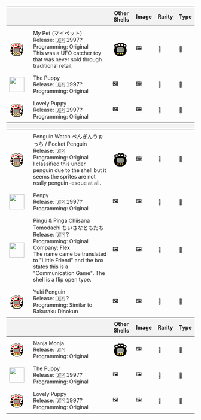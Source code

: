 <table>
  <thead>
    <tr>
      <th style="background-color:#f2f2f2; padding:8px;"></th>
      <th style="background-color:#f2f2f2; padding:8px;"></th>
      <th style="background-color:#f2f2f2; padding:8px;">Other Shells</th>
      <th style="background-color:#f2f2f2; padding:8px;">Image</th>
       <th style="background-color:#f2f2f2; padding:8px;">Rarity</th>
       <th style="background-color:#f2f2f2; padding:8px;">Type</th>
    </tr>
  </thead>
  <tbody>
    <tr>
      <td style="padding:8px;">
        <img src="images/pixel_mypet01.png" alt="Dalmation" style="vertical-align:middle; margin-right:8px; width:40px; height:40px;">
      </td>
      <td style="padding:8px;">My Pet (マイペット)<br>Release: 🇯🇵 1997?<br>
        Programming: Original<br>
        This was a UFO catcher toy that was never sold through traditional retail.</td>
       <td style="padding:8px;">
      <img src="images/pixel_mypet02.png" alt="Black & White" style="vertical-align:middle; margin-right:8px; width:40px; height:40px;">
      </td>
      <td style="padding:8px;">🖼️</td>
      <td style="padding:8px;">💎</td>
       <td style="padding:8px;">🐶</td>
    </tr>
    <tr>
      <td style="padding:8px;">
        <img src="images/pixel_thepuppy01.png" alt="" style="vertical-align:middle; margin-right:8px; width:40px; height:40px;">
      </td>
      <td style="padding:8px;">The Puppy<br>Release: 🇯🇵 1997?<br>Programming: Original</td>
       <td style="padding:8px;">🖼️</td>
      <td style="padding:8px;">🖼️</td>
      <td style="padding:8px;">💎</td>
       <td style="padding:8px;">🐶</td>
    </tr>
        <tr>
      <td style="padding:8px;">
        <img src="images/pixel_mypet01.png" alt="" style="vertical-align:middle; margin-right:8px; width:40px; height:40px;">
      </td>
      <td style="padding:8px;">Lovely Puppy<br>Release: 🇯🇵 1997?<br>Programming: Original</td>
      <td style="padding:8px;">🖼️</td>
      <td style="padding:8px;">🖼️</td>
      <td style="padding:8px;">💎</td>
       <td style="padding:8px;">🐶</td>
    </tr>

  <thead>
    <tr>
      <th style="background-color:#f2f2f2; padding:8px;"></th>
      <th style="background-color:#f2f2f2; padding:8px;"></th>
      <th style="background-color:#f2f2f2; padding:8px;"></th>
      <th style="background-color:#f2f2f2; padding:8px;"></th>
       <th style="background-color:#f2f2f2; padding:8px;"></th>
       <th style="background-color:#f2f2f2; padding:8px;"></th>
    </tr>
  </thead>
  <tbody>
    <tr>
      <td style="padding:8px;">
        <img src="images/pixel_mypet01.png" alt="Dalmation" style="vertical-align:middle; margin-right:8px; width:40px; height:40px;">
      </td>
      <td style="padding:8px;">Penguin Watch ぺんぎんうぉっち / Pocket Penguin<br>Release: 🇯🇵 <br>
        Programming: Original<br>I classified this under penguin due to the shell but it seems the sprites are not really penguin-esque at all. 
        </td>
       <td style="padding:8px;">
      <img src="images/pixel_mypet02.png" alt="Black & White" style="vertical-align:middle; margin-right:8px; width:40px; height:40px;">
      </td>
      <td style="padding:8px;">🖼️</td>
      <td style="padding:8px;">💎</td>
       <td style="padding:8px;">🐧</td>
    </tr>
    <tr>
      <td style="padding:8px;">
        <img src="images/pixel_penpy01.png" alt="" style="vertical-align:middle; margin-right:8px; width:40px; height:40px;">
      </td>
      <td style="padding:8px;">Penpy<br>Release: 🇯🇵 1997?<br>Programming: Original</td>
       <td style="padding:8px;">🖼️</td>
      <td style="padding:8px;">🖼️</td>
      <td style="padding:8px;">💎</td>
       <td style="padding:8px;">🐧</td>
    </tr>
        <tr>
      <td style="padding:8px;">
        <img src="images/pixel_pingufriends01.png" alt="" style="vertical-align:middle; margin-right:8px; width:40px; height:40px;">
      </td>
      <td style="padding:8px;">Pingu & Pinga Chiisana Tomodachi ちいさなともだち<br>Release: 🇯🇵 ?<br>Programming: Original<br>Company: Flex<br>The name came be translated to "Little Friend" and the box states this is a "Communication Game". The shell is a flip open type.</td>
      <td style="padding:8px;">🖼️</td>
      <td style="padding:8px;">🖼️</td>
      <td style="padding:8px;">💎</td>
       <td style="padding:8px;">🐧</td>
       <tr>
                     <td style="padding:8px;">
        <img src="images/pixel_mypet01.png" alt="Dalmation" style="vertical-align:middle; margin-right:8px; width:40px; height:40px;">
      </td>
                <td style="padding:8px;">Yuki Penguin<br>Release: 🇯🇵 ?<br>Programming: Similar to Rakuraku Dinokun<br></td>
      <td style="padding:8px;">🖼️</td>
      <td style="padding:8px;">🖼️</td>
      <td style="padding:8px;">💎</td>
       <td style="padding:8px;">🐧</td>
    </tr>

  <thead>
    <tr>
      <th style="background-color:#f2f2f2; padding:8px;"></th>
      <th style="background-color:#f2f2f2; padding:8px;"></th>
      <th style="background-color:#f2f2f2; padding:8px;">Other Shells</th>
      <th style="background-color:#f2f2f2; padding:8px;">Image</th>
       <th style="background-color:#f2f2f2; padding:8px;">Rarity</th>
       <th style="background-color:#f2f2f2; padding:8px;">Type</th>
    </tr>
  </thead>
  <tbody>
    <tr>
      <td style="padding:8px;">
        <img src="images/pixel_mypet01.png" alt="Dalmation" style="vertical-align:middle; margin-right:8px; width:40px; height:40px;">
      </td>
      <td style="padding:8px;">Nanja Monja<br>Release: 🇯🇵 <br>
        Programming: Original<br>
        </td>
       <td style="padding:8px;">
      <img src="images/pixel_mypet02.png" alt="Black & White" style="vertical-align:middle; margin-right:8px; width:40px; height:40px;">
      </td>
      <td style="padding:8px;">🖼️</td>
      <td style="padding:8px;">💎</td>
       <td style="padding:8px;">🐶</td>
    </tr>
    <tr>
      <td style="padding:8px;">
        <img src="images/pixel_thepuppy01.png" alt="" style="vertical-align:middle; margin-right:8px; width:40px; height:40px;">
      </td>
      <td style="padding:8px;">The Puppy<br>Release: 🇯🇵 1997?<br>Programming: Original</td>
       <td style="padding:8px;">🖼️</td>
      <td style="padding:8px;">🖼️</td>
      <td style="padding:8px;">💎</td>
       <td style="padding:8px;">🐶</td>
    </tr>
        <tr>
      <td style="padding:8px;">
        <img src="images/pixel_mypet01.png" alt="" style="vertical-align:middle; margin-right:8px; width:40px; height:40px;">
      </td>
      <td style="padding:8px;">Lovely Puppy<br>Release: 🇯🇵 1997?<br>Programming: Original</td>
      <td style="padding:8px;">🖼️</td>
      <td style="padding:8px;">🖼️</td>
      <td style="padding:8px;">💎</td>
       <td style="padding:8px;">🐶</td>
    </tr>

